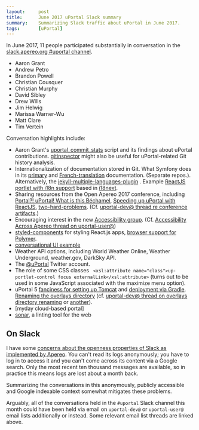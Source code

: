 ```yaml
---
layout:     post
title:      June 2017 uPortal Slack summary
summary:    Summarizing Slack traffic about uPortal in June 2017.
tags:       [uPortal]
---
```


In June 2017, 11 people participated substantially in conversation in the [slack.apereo.org #uportal channel].

+ Aaron Grant
+ Andrew Petro
+ Brandon Powell
+ Christian Cousquer
+ Christian Murphy
+ David Sibley
+ Drew Wills
+ Jim Helwig
+ Marissa Warner-Wu
+ Matt Clare
+ Tim Vertein


Conversation highlights include:

+ Aaron Grant's [uportal_commit_stats] script and its findings about uPortal contributions. [gitinspector] might also be useful for uPortal-related Git history analysis.
+ Internationalization of documentation stored in Git. What Symfony does in its [primary][symfony-docs] and [French-translation][symfony-docs-fr] documentation. (Separate repos.). Alternatively, the [jekyll-multiple-languages-plugin] . Example [ReactJS portlet with i18n support] based in [i18next].
+ Sharing resources from the Open Apereo 2017 conference, including [Portal?! uPortal! What is this Béchamel], [Speeding up uPortal with ReactJS], [two-hard-problems]. (Cf. [uportal-dev@ thread re conference artifacts].)
+ Encouraging interest in the new [Accessibility group]. (Cf. [Accessibility Across Apereo thread on uportal-user@])
+ [styled-components] for styling React.js apps, [browser support for Polymer].
+ [conversational UI example]
+ Weather API options, including World Weather Online, Weather Underground, weather.gov, DarkSky API.
+ The [@uPortal] Twitter account.
+ The role of some CSS classes ` <xsl:attribute name="class">up-portlet-control focus externalLink</xsl:attribute>` (turns out to be used in some JavaScript associated with the maximize menu option).
+ uPortal 5 [fanciness for setting up Tomcat][uPortal-start PR 6] and [deployment via Gradle][uPortal-start PR 8]. [Renaming the overlays directory][uPortal-start PR 10] (cf. [uportal-dev@ thread on overlays directory renaming] or [another][another uportal-dev@ thread on overlays directory renaming]).
+ [myday cloud-based portal]
+ [sonar][sonarwhal], a linting tool for the web



## On Slack

I have some [concerns about the openness properties of Slack as implemented by Apereo][open@ 2017-06-15]. You can't read its logs anonymously; you have to log in to access it and you can't come across its content via a Google search. Only the most recent ten thousand messages are available, so in practice this means logs are lost about a month back.

Summarizing the conversations in this anonymously, publicly accessible and Google indexable context somewhat mitigates these problems.

Arguably, all of the conversations held in the `#uportal` Slack channel this month could have been held via email on `uportal-dev@` or `uportal-user@` email lists additionally or instead. Some relevant email list threads are linked above.

[@uPortal]: https://twitter.com/uPortal
[Accessibility group]: https://groups.google.com/a/apereo.org/forum/#!forum/accessibility
[another uportal-dev@ thread on overlays directory renaming]: https://groups.google.com/a/apereo.org/d/topic/uportal-dev/uaeYARDVRZY/discussion
[browser support for Polymer]: https://www.polymer-project.org/2.0/docs/browsers
[conversational UI example]: http://azumbrunnen.me/
[gitinspector]: https://github.com/ejwa/gitinspector
[i18next]: https://www.i18next.com/
[jekyll-multiple-languages-plugin]: https://github.com/Anthony-Gaudino/jekyll-multiple-languages-plugin
[myday cloud based portal]: https://www.collabco.co.uk/features/dashboards/
[open@ 2017-06-15]: https://groups.google.com/a/apereo.org/d/msg/open/cbk9NLb43LQ/btRpD_09AwAJ
[Portal?! uPortal! What is this Béchamel]: https://cousquer.github.io/apereo2017/
[ReactJS portlet with i18n support]: https://github.com/bpowell/i18n-react-portlet
[slack.apereo.org #uportal channel]: https://apereo.slack.com/messages/C0MNUQDN3/
[sonarwhal]: https://sonarwhal.com/
[Speeding up uPortal with ReactJS]: https://www.slideshare.net/bpowell29a/speeding-up-uportal-with-reactjs
[styled-components]: https://www.styled-components.com/
[symfony-docs-fr]: https://github.com/symfony-fr/symfony-docs-fr
[symfony-docs]: https://github.com/symfony/symfony-docs
[two-hard-problems]: https://www.icloud.com/keynote/0vEJysMgblVjGUv0ystx1xWrA#two-hard-problems
[uportal_commit_stats]: https://github.com/blamonet/uportal_commit_stats
[uportal-dev@ thread on overlays directory renaming]: https://groups.google.com/a/apereo.org/d/topic/uportal-dev/7Fu4UfnXpQE/discussion
[uportal-dev@ thread re conference artifacts]: https://groups.google.com/a/apereo.org/d/topic/uportal-dev/24RjwcDhtOg/discussion
[uPortal-start PR 10]: https://github.com/Jasig/uPortal-start/pull/10
[uPortal-start PR 6]: https://github.com/Jasig/uPortal-start/pull/6
[uPortal-start PR 8]: https://github.com/Jasig/uPortal-start/pull/8
[Accessibility across Apereo thread on uportal-user@]: https://groups.google.com/a/apereo.org/d/topic/uportal-user/KQbBMtUHHFY/discussion